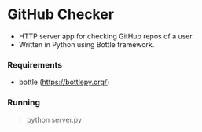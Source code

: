 # GitHub Checker
* HTTP server app for checking GitHub repos of a user.
* Written in Python using Bottle framework.

### Requirements
* bottle (https://bottlepy.org/)

### Running
> python server.py
